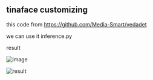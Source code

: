 ## tinaface customizing

this code from https://github.com/Media-Smart/vedadet


we can use it inference.py

result 

![image](https://user-images.githubusercontent.com/70372577/173022979-3690a1fa-d96d-419f-9c75-d937f3f6b666.png)

![result](https://user-images.githubusercontent.com/70372577/173023020-2258be78-e34f-44d6-a71e-46c04f6c466a.jpg)
